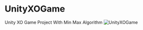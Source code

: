 # UnityXOGame
Unity XO Game Project With Min Max Algorithm 
![UnityXOGame](https://github.com/komeilshahmoradi/UnityXOGame/Showcases/001)
